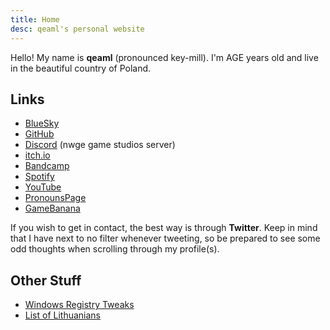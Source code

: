 ```yaml
---
title: Home
desc: qeaml's personal website
---
```


<p id="first-p">
Hello! My name is <strong>qeaml</strong> (pronounced key-mill). I'm AGE years
old and live in the beautiful country of Poland.
</p>

<script>
let now = new Date();
let age = now.getFullYear() - 2006;
// if after march 8th
if(now.getMonth() > 2 || (now.getMonth() == 2 && now.getDate() > 8)) {
    age++;
}
let paragraph = document.getElementById("first-p");
paragraph.innerHTML = paragraph.innerHTML.replace("AGE", age);

if(now.getMonth() == 2 && now.getDay() == 8) {
    paragraph.innerHTML += " It's my birthday today! 🎉";
}

// halloween
if(now.getMonth() == 9 && now.getDate() == 31) {
    paragraph.innerHTML += " Have a spooky Halloween! 🎃";
}


</script>

## Links

* [BlueSky]
* [GitHub]
* [Discord] (nwge game studios server)
* [itch.io]
* [Bandcamp]
* [Spotify]
* [YouTube]
* [PronounsPage]
* [GameBanana]

If you wish to get in contact, the best way is through **Twitter**. Keep in mind
that I have next to no filter whenever tweeting, so be prepared to see some odd
thoughts when scrolling through my profile(s).

## Other Stuff

* [Windows Registry Tweaks](/WindowsRegistry)
* [List of Lithuanians](/LT)

[Projects]: /projects
[GitHub]: https://github.com/qeaml
[itch.io]: https://qeaml.itch.io
[Discord]: https://discord.gg/y7GxumVE3G
[BlueSky]: https://bsky.app/profile/qeaml.bsky.social
[Bandcamp]: https://qeaml.bandcamp.com
[Spotify]:
    https://open.spotify.com/artist/0dWlVjsXUfWpdTjqrgV8BV?si=Dl8NuvVhRWeOTu9cJ3fmQQ
[YouTube]: https://youtube.com/@qeaml
[PronounsPage]: https://en.pronouns.page/@qeaml
[LinkTree]: https://linktr.ee/qeaml
[GameBanana]: https://gamebanana.com/members/1479808

